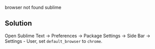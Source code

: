 browser not found sublime


## Solution

Open Sublime Text -> Preferences -> Package Settings -> Side Bar -> Settings - User, set `default_browser` to `chrome`.